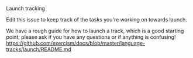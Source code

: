 Launch tracking

Edit this issue to keep track of the tasks you're working on towards launch.

We have a rough guide for how to launch a track, which is a good starting point;
please ask if you have any questions or if anything is confusing!
https://github.com/exercism/docs/blob/master/language-tracks/launch/README.md
